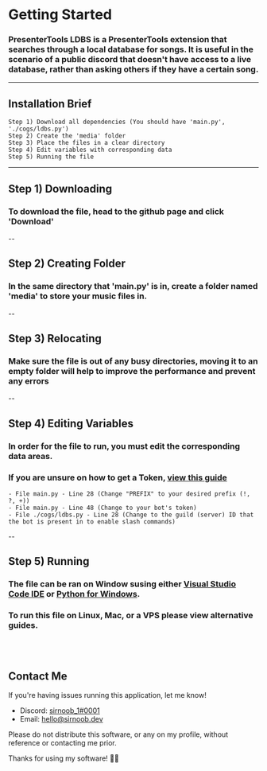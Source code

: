 
# Getting Started

### PresenterTools LDBS is a PresenterTools extension that searches through a local database for songs. It is useful in the scenario of a public discord that doesn't have access to a live database, rather than asking others if they have a certain song.

---
## Installation Brief
```
Step 1) Download all dependencies (You should have 'main.py', './cogs/ldbs.py')
Step 2) Create the 'media' folder
Step 3) Place the files in a clear directory
Step 4) Edit variables with corresponding data
Step 5) Running the file
```
---
## Step 1) Downloading
### To download the file, head to the github page and click 'Download'
--
## Step 2) Creating Folder
### In the same directory that 'main.py' is in, create a folder named 'media' to store your music files in.
--
## Step 3) Relocating
### Make sure the file is out of any busy directories, moving it to an empty folder will help to improve the performance and prevent any errors
--
## Step 4) Editing Variables
### In order for the file to run, you must edit the corresponding data areas.
### If you are unsure on how to get a Token, [view this guide](https://discordpy.readthedocs.io/en/stable/discord.html)
```
- File main.py - Line 28 (Change "PREFIX" to your desired prefix (!, ?, +))
- File main.py - Line 48 (Change to your bot's token)
- File ./cogs/ldbs.py - Line 28 (Change to the guild (server) ID that the bot is present in to enable slash commands)
```
--
## Step 5) Running
### The file can be ran on Window susing either [Visual Studio Code IDE](https://code.visualstudio.com/) or [Python for Windows](https://apps.microsoft.com/store/detail/python-310/9PJPW5LDXLZ5). 
### To run this file on Linux, Mac, or a VPS please view alternative guides.
<br></br>

## Contact Me
If you're having issues running this application, let me know!
- Discord: [sirnoob_1#0001](https://discord.com/users/304333708599754753)
- Email: [hello@sirnoob.dev](mailto:hello@sirnoob.dev)

Please do not distribute this software, or any on my profile, without reference or contacting me prior.

Thanks for using my software! 🤗🤗
